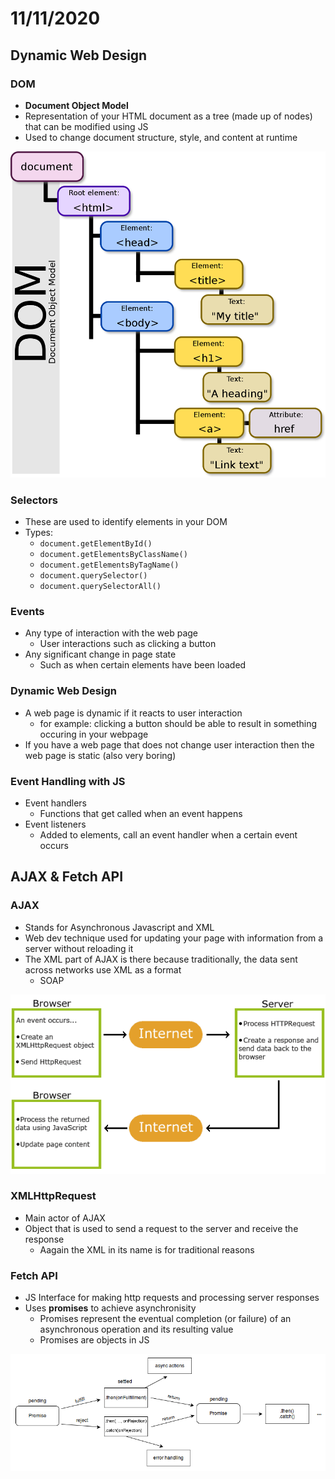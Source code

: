 # 11/11/2020
## Dynamic Web Design
### DOM
- **Document Object Model**
- Representation of your HTML document as a tree (made up of nodes) that can be modified using JS
- Used to change document structure, style, and content at runtime

![DOM](./images/DOM.png)

### Selectors
- These are used to identify elements in your DOM
- Types:
	- `document.getElementById()`
	- `document.getElementsByClassName()`
	- `document.getElementsByTagName()`
	- `document.querySelector()`
	- `document.querySelectorAll()`

### Events
- Any type of interaction with the web page
	- User interactions such as clicking a button
- Any significant change in page state
	- Such as when certain elements have been loaded

### Dynamic Web Design
- A web page is dynamic if it reacts to user interaction
	- for example: clicking a button should be able to result in something occuring in your webpage
- If you have a web page that does not change user interaction then the web page is static (also very boring)

### Event Handling with JS
- Event handlers
	- Functions that get called when an event happens
- Event listeners
	- Added to elements, call an event handler when a certain event occurs

## AJAX & Fetch API
### AJAX
- Stands for Asynchronous Javascript and XML
- Web dev technique used for updating your page with information from a server without reloading it
- The XML part of AJAX is there because traditionally, the data sent across networks use XML as a format
	- SOAP

![AJAX](./images/AJAX.gif)

### XMLHttpRequest
- Main actor of AJAX
- Object that is used to send a request to the server and receive the response
	- Aagain the XML in its name is for traditional reasons

### Fetch API
- JS Interface for making http requests and processing server responses
- Uses **promises** to achieve asynchronisity
	- Promises represent the eventual completion (or failure) of an asynchronous operation and its resulting value
	- Promises are objects in JS

![Promises](./images/promises.png)

